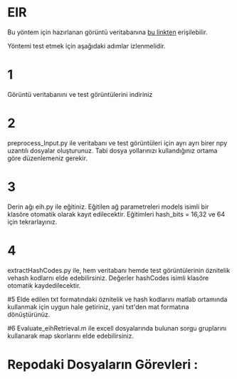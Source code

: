 # EIR

Bu yöntem için hazırlanan görüntü veritabanına [bu linkten](https://www.lamda.nju.edu.cn/data_MIMLimage.ashx) erişilebilir.

Yöntemi test etmek için aşağıdaki adımlar izlenmelidir.

# 1 
Görüntü veritabanını ve test görüntülerini indiriniz

# 2 
preprocess_Input.py ile veritabanı ve test görüntüleri için ayrı ayrı birer npy uzantılı dosyalar oluşturunuz. Tabi dosya yollarınızı kullandığınız ortama göre düzenlemeniz gerekir.

# 3 
Derin ağı eih.py ile eğitiniz. Eğitilen ağ parametreleri models isimli bir klasöre otomatik olarak kayıt edilecektir. Eğitimleri hash_bits = 16,32 ve 64 için tekrarlayınız.

# 4 
extractHashCodes.py ile, hem veritabanı hemde test görüntülerinin öznitelik vehash kodlarnı elde edebilirsiniz. Değerler hashCodes isimli klasöre otomatik kaydedilecektir.

#5
Elde edilen txt formatındaki öznitelik ve hash kodlarını matlab ortamında kullanmak için uygun hale getiriniz, yani txt'den mat formatına dönüştürünüz.

#6 
Evaluate_eihRetrieval.m ile excell dosyalarında bulunan sorgu gruplarını kullanarak map skorlarını elde edebilirsiniz.

# Repodaki Dosyaların Görevleri :
